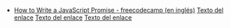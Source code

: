 - [How to Write a JavaScript Promise - freecodecamp (en inglés)](https://www.freecodecamp.org/news/how-to-write-a-javascript-promise-4ed8d44292b8/)
  [Texto del enlace](https://www.ejemplo.com)
  [Texto del enlace](https://www.ejemplo.com)
  [Texto del enlace](https://www.ejemplo.com)